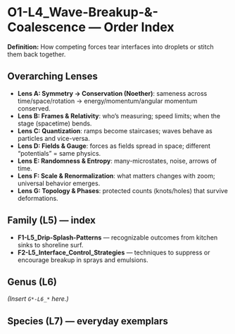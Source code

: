 # O1-L4_Wave-Breakup-&-Coalescence — Order Index
**Definition:** How competing forces tear interfaces into droplets or stitch them back together.
## Overarching Lenses

- **Lens A: Symmetry -> Conservation (Noether)**: sameness across time/space/rotation → energy/momentum/angular momentum conserved.
- **Lens B: Frames & Relativity**: who’s measuring; speed limits; when the stage (spacetime) bends.
- **Lens C: Quantization**: ramps become staircases; waves behave as particles and vice-versa.
- **Lens D: Fields & Gauge**: forces as fields spread in space; different “potentials” = same physics.
- **Lens E: Randomness & Entropy**: many-microstates, noise, arrows of time.
- **Lens F: Scale & Renormalization**: what matters changes with zoom; universal behavior emerges.
- **Lens G: Topology & Phases**: protected counts (knots/holes) that survive deformations.

## Family (L5) — index
- **F1-L5_Drip-Splash-Patterns** — recognizable outcomes from kitchen sinks to shoreline surf.
- **F2-L5_Interface_Control_Strategies** — techniques to suppress or encourage breakup in sprays and emulsions.
## Genus (L6)
_(Insert `G*-L6_*` here.)_
## Species (L7) — everyday exemplars
